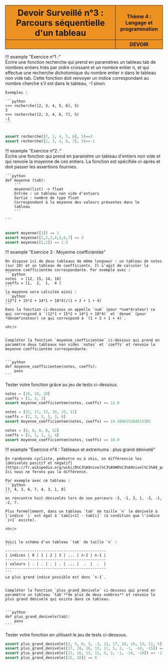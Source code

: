<table  style="background-color: #ED9121; width:100%;">
    <thead>
        <tr>
            <th style="text-align:center;border:solid;border-width:1px;font-size:20pt;width:70%;">Devoir Surveillé n°3 : Parcours séquentielle d'un tableau</th>
            <th style="text-align:center;border:solid;border-width:1px;font-size:12pt;width:30%">Thème 4 : Langage et programmation</th>
        </tr>
                    <tr>
            <th style="text-align:center;border:solid;border-width:1px;font-size:20pt;width:70%;"></th>
            <th style="text-align:center;border:solid;border-width:1px;font-size:12pt;width:30%">DEVOIR</th>
        </tr>
    </thead>
</table>

!!! example "Exercice n°1 :"  
    Écrire une fonction recherche qui prend en paramètres un tableau tab de nombres entiers triés par ordre croissant et un nombre entier n, et qui effectue une recherche dichotomique du nombre entier n dans le tableau non vide tab. Cette fonction doit renvoyer un indice correspondant au nombre cherché s’il est dans le tableau, -1 sinon.

    Exemples :

    ```python
    >>> recherche([2, 3, 4, 5, 6], 5)
    3
    >>> recherche([2, 3, 4, 6, 7], 5)
    -1
    ```


```python

```


```python
assert recherche([2, 3, 4, 5, 6], 5)==3
assert recherche([2, 3, 4, 6, 7], 5)==-1
```

!!! example "Exercice n°2 :"  
    Écrire une fonction qui prend en paramètre un tableau d'entiers non vide et qui renvoie la moyenne de ces entiers. La fonction est spécifiée ci-après et doit passer les assertions fournies.

    ```python
    def moyenne (tab):
        '''
        moyenne(list) -> float
        Entrée : un tableau non vide d'entiers
        Sortie : nombre de type float
        Correspondant à la moyenne des valeurs présentes dans le
        tableau
        '''
        
    ```


```python

```


```python
assert moyenne([1]) == 1
assert moyenne([1,2,3,4,5,6,7] == 4
assert moyenne([1,2]) == 1.5
```

!!! example "Exercice 3 : Moyenne coefficientée"

    On dispose ici de deux tableaux de même longueur : un tableau de notes (sur 20) et un tableau de coefficients. Il s'agit de calculer la moyenne coefficientée correspondante. Par exemple avec :
    ```python
    notes  = [12, 15, 14, 18]
    coeffs = [1,  2,  1,  4 ]
    ```
    la moyenne sera calculée ainsi :
    ```python
    (12*1 + 15*2 + 14*1 + 18*4)/(1 + 2 + 1 + 4)
    ```
    Dans la fonction ci-dessous on appelle `num` (pour *num*érateur) ce qui correspond à `(12*1 + 15*2 + 14*1 + 18*4)` et `denom` (pour *dénom*inateur) ce qui correspond à `(1 + 2 + 1 + 4)`.  

    <hr/>


    Compléter la fonction `moyenne_coefficientee` ci-dessous qui prend en paramètre deux tableaux non vides `notes` et `coeffs` et renvoie la moyenne coefficientée correspondante. 


    ```python
    def moyenne_coefficientee(notes, coeffs):
        pass
    ```

Tester votre fonction grâce au jeu de tests ci-dessous.


```python
notes = [10, 10, 20]
coeffs = [1, 3, 1]
assert moyenne_coefficientee(notes, coeffs) == 12.0

notes = [15, 17, 13, 19, 15, 11]
coeffs = [2, 3, 5, 5, 3, 8]
assert moyenne_coefficientee(notes, coeffs) == 14.384615384615385

notes = [8, 8, 8, 8, 12]
coeffs = [1, 1, 1, 1, 4]
assert moyenne_coefficientee(notes, coeffs) == 10.0
```

!!! example "Exercice n°4 :  Tableaux et extremums : plus grand dénivelé"

    En randonnée cycliste, pédestre ou à skis, on différencie les [dénivelés positif et négatif](https://fr.wikipedia.org/wiki/D%C3%A9nivel%C3%A9#D%C3%A9nivel%C3%A9_positif_et_n%C3%A9gatif). Ici nous ne ferons pas la différence.

    Par exemple avec ce tableau :
    ```python
    [7, 4, 3, 6, 7, 4, 3, 1, 8]
    ```
    on rencontre huit dénivelés lors de son parcours -3, -1, 3, 1, -3, -1, -2, 7.

    Plus formellement, dans un tableau `tab` de taille `n` le dénivelé à l'indice `i` est égal à `tab[i+1] - tab[i]` (à condition que l'indice `i+1` existe).  

    <hr/>
    

    Voici le schéma d'un tableau `tab` de taille `n` :
    ```
    ---------------------------------------------
    | indices | 0 | 1 | 2 | 3 | ... | n-2 | n-1 |
    ---------------------------------------------
    | valeurs | . | . | . | . | ... |  .  |  .  |
    ---------------------------------------------
    ```
    Le plus grand indice possible est donc `n-1`.  


    Compléter la fonction `plus_grand_denivele` ci-dessous qui prend en paramètre un tableau `tab`**de plus de deux nombres** et renvoie le plus grand dénivelé qui existe dans ce tableau.


    ```python
    def plus_grand_denivele(tab):
        pass
    ```

Tester votre fonction en utilisant le jeu de tests ci-dessous.


```python
assert plus_grand_denivele([2, 5, 8, 3, -2, 13, 17, 18, 16, 13, 11, 5]) == 15
assert plus_grand_denivele([17, 18, 16, 13, 11, 5, 2, -1, -14, -15]) == 1
assert plus_grand_denivele([22, 16, 13, 11, 5, 2, -1, -14, -19]) == -2
assert plus_grand_denivele([22, 28]) == 6
```
